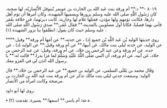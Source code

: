 ٨٠١٩ -** د:** أم ورقة بنت عَبد الله بن الحارث بن عويمر بْننوفل الأَنْصارِيّة، لها صحبة. كان رَسُول اللَّهِ صلى الله عليه وسلم يزورها ويسميها الشهيدة، وكان أمرها أن تؤم أهل دارها، فكانت تؤمهم ولها مؤذن، فقتلها غلام لها وجارية، كانت دبرتهما، في خلافة يعُمَر فأتي بهما فصلبا، فكانا أول مصلوبين بالمدينة،** فقال عُمَر:** صدق رَسُول اللَّهِ صلى الله عليه وسلم حيث كان يقول: انطلقوا بنا نزور الشهيدة (١) .

روى حديثها الوليد بْن عَبد اللَّهِ بْن جميع (د) ، عن جدته،** عن أمها أم ورقة** وقيل:**** عن الوليد، عن جدته ليلى بنت مالك، عَن أبيها،** عن أم ورقة وقيل:** عن الوليد (د) ، عن جده، عن أم ورقة وعن عبد الرحمن بن خلاد، عن أم ورقة، وقيل: عن عبد الرحمن بن خلاد، عَن أبيه، عن أم ورقة، أن النبي صَلَّى اللَّهُ عَلَيْهِ وَسَلَّمَ لما غزا بدرا،** قالت له:** يا رسول الله ائذن لي في الغزو معك.

وَقَال محمد بن يَعْلَى السلمي، عن الوليد بن جميع،** عن عبد الرحمن بن خلاد:** قال الوليد: وسمعت جدتي ليلى بنت مالك تذكر عن أم ورقة بنت عَبد الله بن الحارث بن مرضخة وكانت امرأة من الأنصار.

روى لها أبو داود.

**• د ت:** أم ياسر،** اسمها:** يسيرة. تقدمت (٢) .